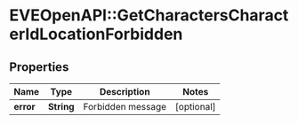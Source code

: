 # EVEOpenAPI::GetCharactersCharacterIdLocationForbidden

## Properties
Name | Type | Description | Notes
------------ | ------------- | ------------- | -------------
**error** | **String** | Forbidden message | [optional] 


